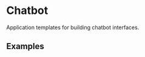 # Chatbot

Application templates for building chatbot interfaces.

## Examples

<demo name="app" position="bottom" collapsible="true"></demo>
